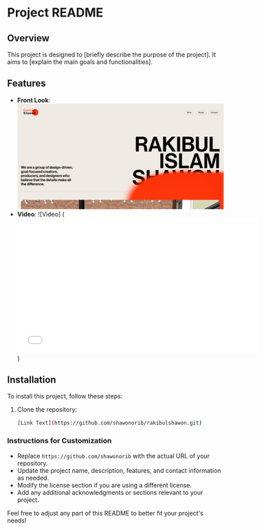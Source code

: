 # Project README

## Overview

This project is designed to [briefly describe the purpose of the project]. It aims to [explain the main goals and functionalities].

## Features

- **Front Look**: ![Screenshot of the application](/projectdemopic.png)
- **Video**: ![Video] (<iframe width="560" height="315" src="/projectdemovideo.mp4" frameborder="0" allowfullscreen></iframe>)

## Installation

To install this project, follow these steps:

1. Clone the repository:
   ```bash
   [Link Text](https://github.com/shawonorib/rakibulshawon.git)
   ```

### Instructions for Customization

- Replace `https://github.com/shawonorib` with the actual URL of your repository.
- Update the project name, description, features, and contact information as needed.
- Modify the license section if you are using a different license.
- Add any additional acknowledgments or sections relevant to your project.

Feel free to adjust any part of this README to better fit your project's needs!
